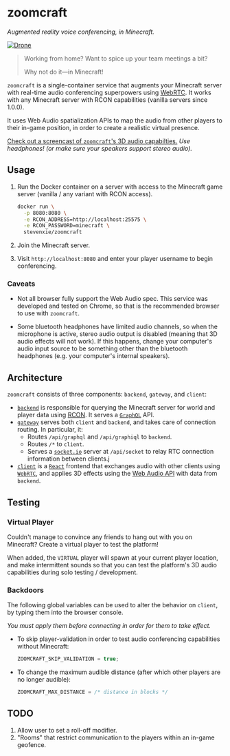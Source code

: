 # zoomcraft

_Augmented reality voice conferencing, in Minecraft._

[![Drone][drone-img]][drone]

> Working from home? Want to spice up your team meetings a bit?
>
> Why not do it—in Minecraft!

`zoomcraft` is a single-container service that augments your Minecraft server
with real-time audio conferencing superpowers using
[WebRTC](https://webrtc.org). It works with any Minecraft server with RCON
capabilities (vanilla servers since 1.0.0).

It uses Web Audio spatialization APIs to map the audio from other players to
their in-game position, in order to create a realistic virtual presence.

[Check out a screencast of `zoomcraft`'s 3D audio
capabilties.](https://vimeo.com/417468259) _Use headphones! (or make sure your
speakers support stereo audio)._

## Usage

1. Run the Docker container on a server with access to the Minecraft game
   server (vanilla / any variant with RCON access).

   ```bash
   docker run \
     -p 8080:8080 \
     -e RCON_ADDRESS=http://localhost:25575 \
     -e RCON_PASSWORD=minecraft \
     stevenxie/zoomcraft
   ```

2. Join the Minecraft server.
3. Visit `http://localhost:8080` and enter your player username to begin
   conferencing.

### Caveats

- Not all browser fully support the Web Audio spec. This service was developed
  and tested on Chrome, so that is the recommended browser to use with
  `zoomcraft`.

- Some bluetooth headphones have limited audio channels, so when the microphone
  is active, stereo audio output is disabled (meaning that 3D audio effects will
  not work). If this happens, change your computer's audio input source to be
  something other than the bluetooth headphones (e.g. your computer's internal
  speakers).

## Architecture

`zoomcraft` consists of three components: `backend`, `gateway`, and `client`:

- [`backend`](./backend) is responsible for querying the Minecraft server for
  world and player data using [RCON](https://wiki.vg/RCON). It serves a
  [`GraphQL`](https://graphql.org/) API.
- [`gateway`](./gateway) serves both `client` and `backend`, and takes care of
  connection routing. In particular, it:
  - Routes `/api/graphql` and `/api/graphiql` to `backend`.
  - Routes `/*` to `client`.
  - Serves a [`socket.io`](https://socket.io/) server at `/api/socket` to
    relay RTC connection information between clients.j
- [`client`](./client) is a [`React`](https://reactjs.org/) frontend that
  exchanges audio with other clients using [`WebRTC`](https://webrtc.org/), and
  applies 3D effects using the
  [Web Audio API](https://developer.mozilla.org/en-US/docs/Web/API/Web_Audio_API)
  with data from `backend`.

## Testing

### Virtual Player

Couldn't manage to convince any friends to hang out with you on Minecraft?
Create a virtual player to test the platform!

When added, the `VIRTUAL` player will spawn at your current player location,
and make intermittent sounds so that you can test the platform's 3D audio
capabilities during solo testing / development.

### Backdoors

The following global variables can be used to alter the behavior on `client`,
by typing them into the browser console.

_You must apply them before connecting in order for them to take effect._

- To skip player-validation in order to test audio conferencing capabilities
  without Minecraft:

  ```js
  ZOOMCRAFT_SKIP_VALIDATION = true;
  ```

- To change the maximum audible distance (after which other players are no
  longer audible):

  ```js
  ZOOMCRAFT_MAX_DISTANCE = /* distance in blocks */
  ```

## TODO

1. Allow user to set a roll-off modifier.
2. "Rooms" that restrict communication to the players within an in-game
   geofence.

[drone]: https://ci.stevenxie.me/stevenxie/zoomcraft
[drone-img]: https://ci.stevenxie.me/api/badges/stevenxie/zoomcraft/status.svg
